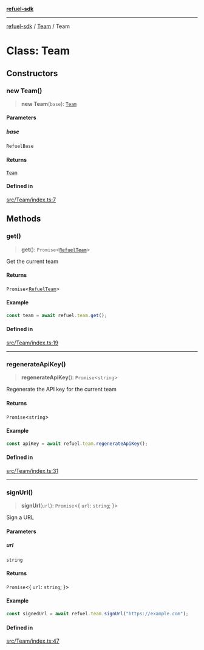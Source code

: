 [**refuel-sdk**](../../README.md)

***

[refuel-sdk](../../modules.md) / [Team](../README.md) / Team

# Class: Team

## Constructors

### new Team()

> **new Team**(`base`): [`Team`](Team.md)

#### Parameters

##### base

`RefuelBase`

#### Returns

[`Team`](Team.md)

#### Defined in

[src/Team/index.ts:7](https://github.com/refuel-ai/refuel-sdk/blob/ce96b857bf5c9f1c73e98ea4629535109c473935/src/Team/index.ts#L7)

## Methods

### get()

> **get**(): `Promise`\<[`RefuelTeam`](../../types/interfaces/RefuelTeam.md)\>

Get the current team

#### Returns

`Promise`\<[`RefuelTeam`](../../types/interfaces/RefuelTeam.md)\>

#### Example

```ts
const team = await refuel.team.get();
```

#### Defined in

[src/Team/index.ts:19](https://github.com/refuel-ai/refuel-sdk/blob/ce96b857bf5c9f1c73e98ea4629535109c473935/src/Team/index.ts#L19)

***

### regenerateApiKey()

> **regenerateApiKey**(): `Promise`\<`string`\>

Regenerate the API key for the current team

#### Returns

`Promise`\<`string`\>

#### Example

```ts
const apiKey = await refuel.team.regenerateApiKey();
```

#### Defined in

[src/Team/index.ts:31](https://github.com/refuel-ai/refuel-sdk/blob/ce96b857bf5c9f1c73e98ea4629535109c473935/src/Team/index.ts#L31)

***

### signUrl()

> **signUrl**(`url`): `Promise`\<\{ `url`: `string`; \}\>

Sign a URL

#### Parameters

##### url

`string`

#### Returns

`Promise`\<\{ `url`: `string`; \}\>

#### Example

```ts
const signedUrl = await refuel.team.signUrl("https://example.com");
```

#### Defined in

[src/Team/index.ts:47](https://github.com/refuel-ai/refuel-sdk/blob/ce96b857bf5c9f1c73e98ea4629535109c473935/src/Team/index.ts#L47)
